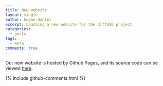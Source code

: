 ```yaml
---
title: New website
layout: single
author: hogan-daniel
excerpt: Lauching a new website for the diffUSE project
categories:
  - posts
tags:
  - meta
comments: true
---
```


Our new website is hosted by Github Pages, and its source code can be viewed [here](https://github.com/diff-use/diff-use.github.io/).

{% include github-comments.html %}
